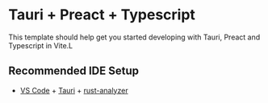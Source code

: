 # Tauri + Preact + Typescript

This template should help get you started developing with Tauri, Preact and Typescript in Vite.L

## Recommended IDE Setup

- [VS Code](https://code.visualstudio.com/) + [Tauri](https://marketplace.visualstudio.com/items?itemName=tauri-apps.tauri-vscode) + [rust-analyzer](https://marketplace.visualstudio.com/items?itemName=rust-lang.rust-analyzer)
